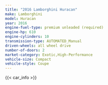 ```yaml
---
title: "2016 Lamborghini Huracan"
make: Lamborghini
model: Huracan
year: 2016
engine-fuel-type: premium unleaded (required)
engine-hp: 610
engine-cylinders: 10
transmission-type: AUTOMATED_Manual
driven-wheels: all wheel drive
number-of-doors: 2
market-category: Exotic,High-Performance
vehicle-size: Compact
vehicle-style: Coupe
---
```


{{< car_info >}}
